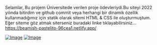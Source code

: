 Selamlar,
Bu projem Üniversitede verilen proje ödevleriydi.Bu siteyi 2022 yılında bitirdim ve github commit veya herhangi bir dinamik özellik kullanmadığımız için statik olarak sitemi HTML & CSS ile oluşturmuştum.
Eğer siteme göz atmak siterseniz buradaki linke tıklayabilirsiniz...
<a>https://beamish-pastelito-96cea1.netlify.app/</a>

[![Image](https://i.hizliresim.com/6do1d1i.jpg)](https://hizliresim.com/6do1d1i)
[![Image](https://i.hizliresim.com/h5g2q2e.jpg)](https://hizliresim.com/h5g2q2e)
